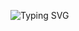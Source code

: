 ![Typing SVG](https://readme-typing-svg.demolab.com?font=Rubik+Burned&duration=3000&pause=1000&color=00F73F&background=FFFFFF00&random=false&width=435&lines=Full-Stack+Web+Developer+(MERN))




<!--- <p align="left"> <img src="https://github-readme-stats.vercel.app/api?username=mostakim-h&show_icons=true&theme=gotham" alt="Mostakim" /> --->
<!---
mostakim-h/mostakim-h is a ✨ special ✨ repository because its `README.md` (this file) appears on your GitHub profile.
You can click the Preview link to take a look at your changes.
--->
